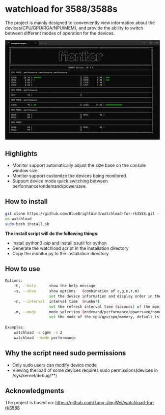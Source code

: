 # watchload for 3588/3588s
The project is mainly designed to conveniently view information about the devices(CPU/GPU/RGA/NPU/MEM), and provide the ability to switch between different modes of operation for the devices.

![示例图片](image/screenshot.jpg)

## Highlights
 - Monitor support automatically adjust the size base on the console window size.
 - Monitor support customize the devices being monitored.
 - Support device mode quick switching between performance/ondemand/powersave.

## How to install
```bash
git clone https://github.com/BlueBrightWind/watchload-for-rk3588.git --depth=1 watchload
cd watchload
sudo bash install.sh
```
**The install script will do the following things:**
 - Install python3-pip and install psutil for python
 - Generate the watchload script in the installation directory
 - Copy the monitor.py to the installation directory

## How to use
```bash
Options:
    -h, --help      show the help message
    -s, --show      show options   (combination of c,g,n,r,m)
                    set the device information and display order in the monitor(cpu/gpu/npu/rga/memory), default is cgmnr
    -n, --interval  interval time  (number)
                    set the refresh interval time (seconds) of the monitor, default is 1
    -m, --mode      mode selection (ondemand/performance/powersave/none)
                    set the mode of the cpu/gpu/npu/memory, default is none

Examples:
    watchload -s cgmn -n 2
    watchload --mode performance
```

## Why the script need sudo permissions
 - Only sudo users can modify device mode
 - Viewing the load of some devices requires sudo permissions(devices in /sys/kernel/debug/**)

## Acknowledgments
The project is based on: https://github.com/Tang-JingWei/watchload-for-rk3588
